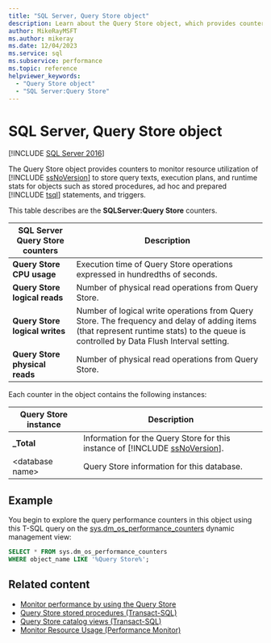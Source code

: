 ```yaml
---
title: "SQL Server, Query Store object"
description: Learn about the Query Store object, which provides counters to monitor resource usage of SQL Server to store query texts, execution plans and runtime stats.
author: MikeRayMSFT
ms.author: mikeray
ms.date: 12/04/2023
ms.service: sql
ms.subservice: performance
ms.topic: reference
helpviewer_keywords:
  - "Query Store object"
  - "SQL Server:Query Store"
---
```

# SQL Server, Query Store object

 [!INCLUDE [SQL Server 2016](../../includes/applies-to-version/sqlserver2016.md)]

The Query Store object provides counters to monitor resource utilization of [!INCLUDE [ssNoVersion](../../includes/ssnoversion-md.md)] to store query texts, execution plans, and runtime stats for objects such as stored procedures, ad hoc and prepared [!INCLUDE [tsql](../../includes/tsql-md.md)] statements, and triggers.  
  
This table describes are the **SQLServer:Query Store** counters.  
  
|SQL Server Query Store counters|Description|  
|-------------------------------------|-----------------|  
|**Query Store CPU usage**|Execution time of Query Store operations expressed in hundredths of seconds.|  
|**Query Store logical reads**|Number of physical read operations from Query Store.|  
|**Query Store logical writes**|Number of logical write operations from Query Store. The frequency and delay of adding items (that represent runtime stats) to the queue is controlled by Data Flush Interval setting.|  
|**Query Store physical reads**|Number of physical read operations from Query Store.|  
  
 Each counter in the object contains the following instances:  
  
|Query Store instance|Description|  
|--------------------------|-----------------|  
|**_Total**|Information for the Query Store for this instance of [!INCLUDE [ssNoVersion](../../includes/ssnoversion-md.md)].|  
|\<database name>|Query Store information for this database.|  

## Example

You begin to explore the query performance counters in this object using this T-SQL query on the [sys.dm_os_performance_counters](../system-dynamic-management-views/sys-dm-os-performance-counters-transact-sql.md) dynamic management view:

```sql
SELECT * FROM sys.dm_os_performance_counters
WHERE object_name LIKE '%Query Store%';
```  
  
## Related content

- [Monitor performance by using the Query Store](../performance/monitoring-performance-by-using-the-query-store.md)
- [Query Store stored procedures (Transact-SQL)](../system-stored-procedures/query-store-stored-procedures-transact-sql.md)
- [Query Store catalog views (Transact-SQL)](../system-catalog-views/query-store-catalog-views-transact-sql.md)
- [Monitor Resource Usage (Performance Monitor)](monitor-resource-usage-system-monitor.md)
